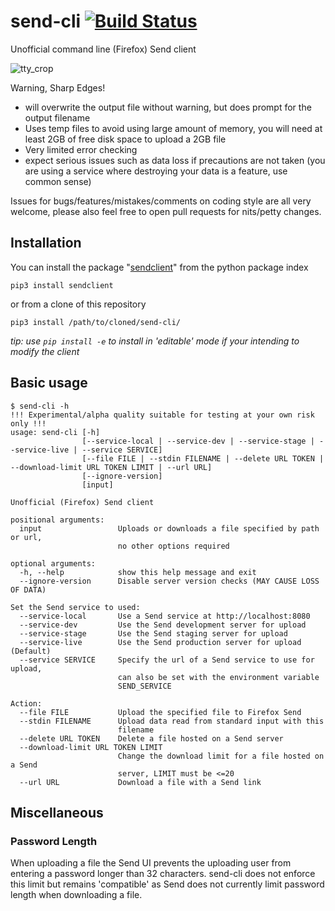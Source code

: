 # send-cli [![Build Status](https://travis-ci.org/ehuggett/send-cli.svg?branch=master)](https://travis-ci.org/ehuggett/send-cli)
Unofficial command line (Firefox) Send client

![tty_crop](https://user-images.githubusercontent.com/8090731/30059626-c1daf4d4-9237-11e7-97a1-0f53456a293c.gif)

Warning, Sharp Edges!
- will overwrite the output file without warning, but does prompt for the output filename
- Uses temp files to avoid using large amount of memory, you will need at least 2GB of free disk space to upload a 2GB file
- Very limited error checking
- expect serious issues such as data loss if precautions are not taken (you are using a service where destroying your data is a feature, use common sense)

Issues for bugs/features/mistakes/comments on coding style are all very welcome, please also feel free to open pull requests for nits/petty changes.

## Installation
You can install the package "[sendclient](https://pypi.python.org/pypi/sendclient)" from the python package index
```shell
pip3 install sendclient
```
or from a clone of this repository
```shell
pip3 install /path/to/cloned/send-cli/
```
_tip: use `pip install -e` to install in 'editable' mode if your intending to modify the client_

## Basic usage
```shell
$ send-cli -h
!!! Experimental/alpha quality suitable for testing at your own risk only !!!
usage: send-cli [-h]
                [--service-local | --service-dev | --service-stage | --service-live | --service SERVICE]
                [--file FILE | --stdin FILENAME | --delete URL TOKEN | --download-limit URL TOKEN LIMIT | --url URL]
                [--ignore-version]
                [input]

Unofficial (Firefox) Send client

positional arguments:
  input                 Uploads or downloads a file specified by path or url,
                        no other options required

optional arguments:
  -h, --help            show this help message and exit
  --ignore-version      Disable server version checks (MAY CAUSE LOSS OF DATA)

Set the Send service to used:
  --service-local       Use a Send service at http://localhost:8080
  --service-dev         Use the Send development server for upload
  --service-stage       Use the Send staging server for upload
  --service-live        Use the Send production server for upload (Default)
  --service SERVICE     Specify the url of a Send service to use for upload,
                        can also be set with the environment variable
                        SEND_SERVICE

Action:
  --file FILE           Upload the specified file to Firefox Send
  --stdin FILENAME      Upload data read from standard input with this
                        filename
  --delete URL TOKEN    Delete a file hosted on a Send server
  --download-limit URL TOKEN LIMIT
                        Change the download limit for a file hosted on a Send
                        server, LIMIT must be <=20
  --url URL             Download a file with a Send link
```
## Miscellaneous
### Password Length
When uploading a file the Send UI prevents the uploading user from entering a password longer than 32 characters.
send-cli does not enforce this limit but remains 'compatible' as Send does not currently limit password length when downloading a file.